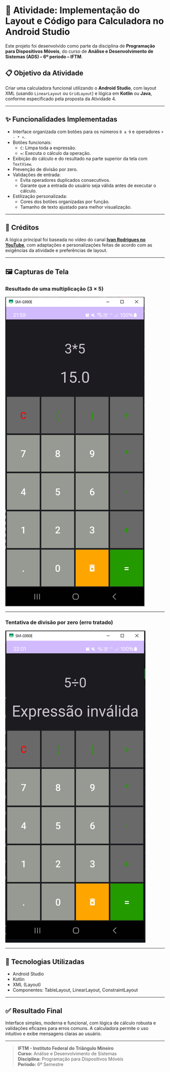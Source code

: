 # 🧮 Atividade: Implementação do Layout e Código para Calculadora no Android Studio

Este projeto foi desenvolvido como parte da disciplina de **Programação para Dispositivos Móveis**, do curso de **Análise e Desenvolvimento de Sistemas (ADS) – 6º período – IFTM**.

## 📋 Objetivo da Atividade

Criar uma calculadora funcional utilizando o **Android Studio**, com layout XML (usando `LinearLayout` ou `GridLayout`) e lógica em **Kotlin** ou **Java**, conforme especificado pela proposta da Atividade 4.

---

## ✨ Funcionalidades Implementadas

- Interface organizada com botões para os números `0 a 9` e operadores `+ - * ÷`.
- Botões funcionais:
  - `C`: Limpa toda a expressão.
  - `=`: Executa o cálculo da operação.
- Exibição do cálculo e do resultado na parte superior da tela com `TextView`.
- Prevenção de divisão por zero.
- Validações de entrada:
  - Evita operadores duplicados consecutivos.
  - Garante que a entrada do usuário seja válida antes de executar o cálculo.
- Estilização personalizada:
  - Cores dos botões organizadas por função.
  - Tamanho de texto ajustado para melhor visualização.

---

## 🎥 Créditos

A lógica principal foi baseada no vídeo do canal [**Ivan Rodrigues no YouTube**](https://www.youtube.com/@ivanmouradev), com adaptações e personalizações feitas de acordo com as exigências da atividade e preferências de layout.

---

## 🖼️ Capturas de Tela

### Resultado de uma multiplicação (3 × 5)

![Multiplicação](screenshots/print1.PNG)

---

### Tentativa de divisão por zero (erro tratado)

![Divisão por zero](screenshots/print2.PNG)

---

## 📱 Tecnologias Utilizadas

- Android Studio
- Kotlin
- XML (Layout)
- Componentes: TableLayout, LinearLayout, ConstraintLayout

---

## ✅ Resultado Final

Interface simples, moderna e funcional, com lógica de cálculo robusta e validações eficazes para erros comuns. A calculadora permite o uso intuitivo e exibe mensagens claras ao usuário.

---

> **IFTM - Instituto Federal do Triângulo Mineiro**  
> **Curso:** Análise e Desenvolvimento de Sistemas  
> **Disciplina:** Programação para Dispositivos Móveis  
> **Período:** 6º Semestre
